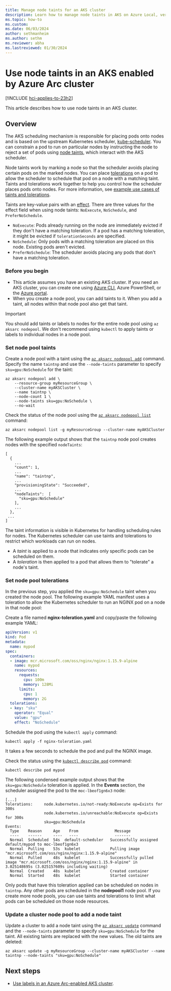 ```yaml
---
title: Manage node taints for an AKS cluster
description: Learn how to manage node taints in AKS on Azure Local, version 23H2
ms.topic: how-to
ms.custom:
ms.date: 06/03/2024
author: sethmanheim
ms.author: sethm 
ms.reviewer: abha
ms.lastreviewed: 01/30/2024
---
```


# Use node taints in an AKS enabled by Azure Arc cluster

[!INCLUDE [hci-applies-to-23h2](includes/hci-applies-to-23h2.md)]

This article describes how to use node taints in an AKS cluster.

## Overview

The AKS scheduling mechanism is responsible for placing pods onto nodes and is based on the upstream Kubernetes scheduler, [kube-scheduler](https://kubernetes.io/docs/concepts/scheduling-eviction/kube-scheduler/). You can constrain a pod to run on particular nodes by instructing the node to reject a set of pods using [node taints](https://kubernetes.io/docs/concepts/scheduling-eviction/taint-and-toleration/), which interact with the AKS scheduler.

Node taints work by marking a node so that the scheduler avoids placing certain pods on the marked nodes. You can place [tolerations](https://kubernetes.io/docs/concepts/scheduling-eviction/taint-and-toleration/) on a pod to allow the scheduler to schedule that pod on a node with a matching taint. Taints and tolerations work together to help you control how the scheduler places pods onto nodes. For more information, see [example use cases of taints and tolerations](https://kubernetes.io/docs/concepts/scheduling-eviction/taint-and-toleration/#example-use-cases:~:text=not%20be%20evicted.-,Example%20Use%20Cases,-Taints%20and%20tolerations).

Taints are key-value pairs with an [effect](https://kubernetes.io/docs/concepts/scheduling-eviction/taint-and-toleration/). There are three values for the effect field when using node taints: `NoExecute`, `NoSchedule`, and `PreferNoSchedule`.

- `NoExecute`: Pods already running on the node are immediately evicted if they don't have a matching toleration. If a pod has a matching toleration, it might be evicted if `tolerationSeconds` are specified.
- `NoSchedule`: Only pods with a matching toleration are placed on this node. Existing pods aren't evicted.
- `PreferNoSchedule`: The scheduler avoids placing any pods that don't have a matching toleration.

### Before you begin

- This article assumes you have an existing AKS cluster. If you need an AKS cluster, you can create one using [Azure CLI](aks-create-clusters-cli.md), Azure PowerShell, or the [Azure portal](aks-create-clusters-portal.md).
- When you create a node pool, you can add taints to it. When you add a taint, all nodes within that node pool also get that taint.

> [!IMPORTANT]
> You should add taints or labels to nodes for the entire node pool using `az aksarc nodepool`. We don't recommend using `kubectl` to apply taints or labels to individual nodes in a node pool.

### Set node pool taints

Create a node pool with a taint using the [`az aksarc nodepool add`](/cli/azure/aksarc/nodepool#az-aksarc-nodepool-add) command. Specify the name `taintnp` and use the `--node-taints` parameter to specify `sku=gpu:NoSchedule` for the taint:

```azurecli
az aksarc nodepool add \
    --resource-group myResourceGroup \
    --cluster-name myAKSCluster \
    --name taintnp \
    --node-count 1 \
    --node-taints sku=gpu:NoSchedule \
    --no-wait
```

Check the status of the node pool using the [`az aksarc nodepool list`](/cli/azure/aksarc/nodepool#az-aksarc-nodepool-list) command:

```azurecli
az aksarc nodepool list -g myResourceGroup --cluster-name myAKSCluster
```

The following example output shows that the `taintnp` node pool creates nodes with the specified `nodeTaints`:

```output
[
  {
    ...
    "count": 1,
    ...
    "name": "taintnp",
    ...
    "provisioningState": "Succeeded",
    ...
    "nodeTaints":  [
      "sku=gpu:NoSchedule"
    ],
    ...
  },
 ...
]
```

The taint information is visible in Kubernetes for handling scheduling rules for nodes. The Kubernetes scheduler can use taints and tolerations to restrict which workloads can run on nodes.

- A *taint* is applied to a node that indicates only specific pods can be scheduled on them.
- A *toleration* is then applied to a pod that allows them to "tolerate" a node's taint.

### Set node pool tolerations

In the previous step, you applied the `sku=gpu:NoSchedule` taint when you created the node pool. The following example YAML manifest uses a toleration to allow the Kubernetes scheduler to run an NGINX pod on a node in that node pool:

Create a file named **nginx-toleration.yaml** and copy/paste the following example YAML:

```yaml
apiVersion: v1
kind: Pod
metadata:
  name: mypod
spec:
  containers:
  - image: mcr.microsoft.com/oss/nginx/nginx:1.15.9-alpine
    name: mypod
    resources:
      requests:
        cpu: 100m
        memory: 128Mi
      limits:
        cpu: 1
        memory: 2G
  tolerations:
  - key: "sku"
    operator: "Equal"
    value: "gpu"
    effect: "NoSchedule"
```

Schedule the pod using the `kubectl apply` command:

```azurecli
kubectl apply -f nginx-toleration.yaml
```

It takes a few seconds to schedule the pod and pull the NGINX image.

Check the status using the [`kubectl describe pod`](https://kubernetes.io/docs/reference/kubectl/generated/kubectl_describe/) command:

```azurecli
kubectl describe pod mypod
```

The following condensed example output shows that the `sku=gpu:NoSchedule` toleration is applied. In the **Events** section, the scheduler assigned the pod to the `moc-lbeof1gn6x3` node:

```output
[...]
Tolerations:     node.kubernetes.io/not-ready:NoExecute op=Exists for 300s
                 node.kubernetes.io/unreachable:NoExecute op=Exists for 300s
                 sku=gpu:NoSchedule
Events:
  Type    Reason     Age    From                Message
  ----    ------     ----   ----                -------
  Normal  Scheduled  54s  default-scheduler   Successfully assigned default/mypod to moc-lbeof1gn6x3
  Normal  Pulling    53s  kubelet             Pulling image "mcr.microsoft.com/oss/nginx/nginx:1.15.9-alpine"
  Normal  Pulled     48s  kubelet             Successfully pulled image "mcr.microsoft.com/oss/nginx/nginx:1.15.9-alpine" in 3.025148695s (3.025157609s including waiting)
  Normal  Created    48s  kubelet             Created container
  Normal  Started    48s  kubelet             Started container
```

Only pods that have this toleration applied can be scheduled on nodes in `taintnp`. Any other pods are scheduled in the **nodepool1** node pool. If you create more node pools, you can use taints and tolerations to limit what pods can be scheduled on those node resources.

### Update a cluster node pool to add a node taint

Update a cluster to add a node taint using the [`az aksarc update`](/cli/azure/aksarc/nodepool#az-aksarc-nodepool-update) command and the `--node-taints` parameter to specify `sku=gpu:NoSchedule` for the taint. All existing taints are replaced with the new values. The old taints are deleted:

```azurecli
az aksarc update -g myResourceGroup --cluster-name myAKSCluster --name taintnp --node-taints "sku=gpu:NoSchedule"   
```

## Next steps

- [Use labels in an Azure Arc-enabled AKS cluster](cluster-labels.md).
